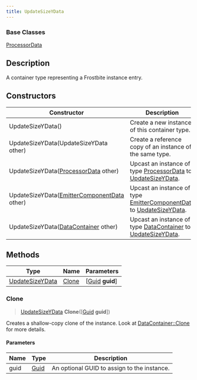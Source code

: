 ```yaml
---
title: UpdateSizeYData
---
```

### Base Classes

[ProcessorData](ProcessorData)

## Description

A container type representing a Frostbite instance entry.

## Constructors

| Constructor                                                                | Description                                                                                                           |
| -------------------------------------------------------------------------- | --------------------------------------------------------------------------------------------------------------------- |
| UpdateSizeYData()                                                          | Create a new instance of this container type.                                                                         |
| UpdateSizeYData(UpdateSizeYData other)                                     | Create a reference copy of an instance of the same type.                                                              |
| UpdateSizeYData([ProcessorData](ProcessorData) other)                      | Upcast an instance of type [ProcessorData](ProcessorData) to [UpdateSizeYData](UpdateSizeYData).                      |
| UpdateSizeYData([EmitterComponentData](EmitterComponentData) other)        | Upcast an instance of type [EmitterComponentData](EmitterComponentData) to [UpdateSizeYData](UpdateSizeYData).        |
| UpdateSizeYData([DataContainer](/vext/ref/shared/class/datacontainer) other) | Upcast an instance of type [DataContainer](/vext/ref/shared/class/datacontainer) to [UpdateSizeYData](UpdateSizeYData). |

## Methods

| Type                               | Name            | Parameters                                     |
| ---------------------------------- | --------------- | ---------------------------------------------- |
| [UpdateSizeYData](UpdateSizeYData) | [Clone](#clone) | \[[Guid](/vext/ref/shared/class/guid) **guid**\] |

### Clone

> [UpdateSizeYData](UpdateSizeYData) **Clone**(\[[Guid](/vext/ref/shared/class/guid) **guid**\])

Creates a shallow-copy clone of the instance. Look at [DataContainer::Clone](/vext/ref/shared/class/datacontainer#clone) for more details.

#### Parameters

| Name | Type         | Description                                 |
| ---- | ------------ | ------------------------------------------- |
| guid | [Guid](Guid) | An optional GUID to assign to the instance. |
